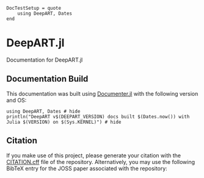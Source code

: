 ```@meta
DocTestSetup = quote
    using DeepART, Dates
end
```

# DeepART.jl

Documentation for DeepART.jl

## Documentation Build

This documentation was built using [Documenter.jl](https://github.com/JuliaDocs/Documenter.jl) with the following version and OS:

```@example
using DeepART, Dates # hide
println("DeepART v$(DEEPART_VERSION) docs built $(Dates.now()) with Julia $(VERSION) on $(Sys.KERNEL)") # hide
```

## Citation

If you make use of this project, please generate your citation with the [CITATION.cff](../../CITATION.cff) file of the repository.
Alternatively, you may use the following BibTeX entry for the JOSS paper associated with the repository:
